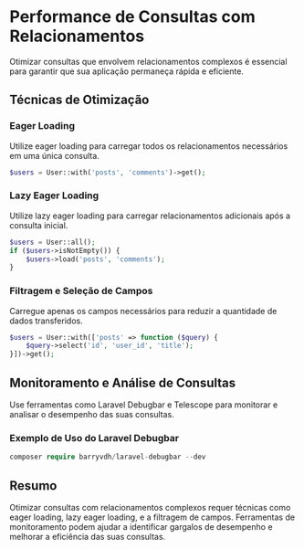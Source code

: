 # Performance de Consultas com Relacionamentos

Otimizar consultas que envolvem relacionamentos complexos é essencial para garantir que sua aplicação permaneça rápida e eficiente.

## Técnicas de Otimização

### Eager Loading

Utilize eager loading para carregar todos os relacionamentos necessários em uma única consulta.

```php
$users = User::with('posts', 'comments')->get();
```

### Lazy Eager Loading

Utilize lazy eager loading para carregar relacionamentos adicionais após a consulta inicial.

```php
$users = User::all();
if ($users->isNotEmpty()) {
    $users->load('posts', 'comments');
}
```

### Filtragem e Seleção de Campos

Carregue apenas os campos necessários para reduzir a quantidade de dados transferidos.

```php
$users = User::with(['posts' => function ($query) {
    $query->select('id', 'user_id', 'title');
}])->get();
```

## Monitoramento e Análise de Consultas

Use ferramentas como Laravel Debugbar e Telescope para monitorar e analisar o desempenho das suas consultas.

### Exemplo de Uso do Laravel Debugbar

```php
composer require barryvdh/laravel-debugbar --dev
```

## Resumo

Otimizar consultas com relacionamentos complexos requer técnicas como eager loading, lazy eager loading, e a filtragem de campos. Ferramentas de monitoramento podem ajudar a identificar gargalos de desempenho e melhorar a eficiência das suas consultas.
